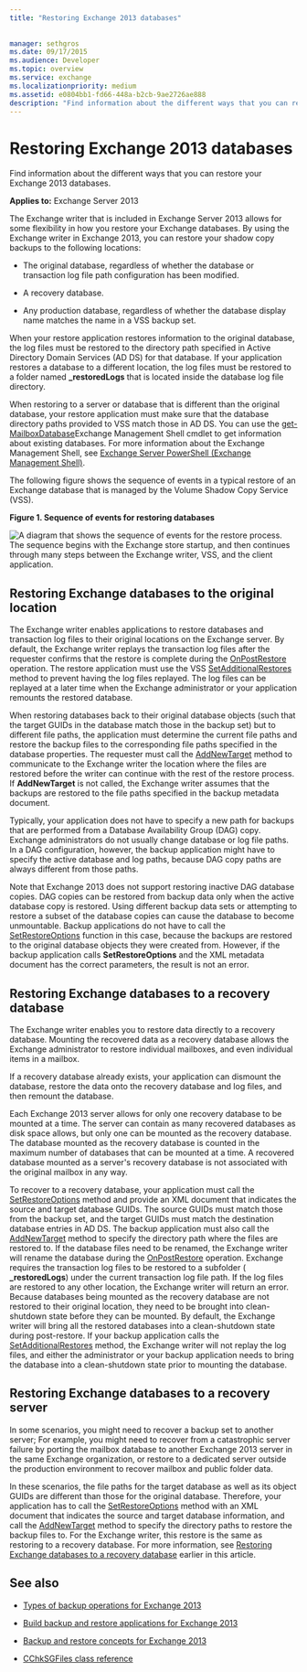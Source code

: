```yaml
---
title: "Restoring Exchange 2013 databases"
 
 
manager: sethgros
ms.date: 09/17/2015
ms.audience: Developer
ms.topic: overview
ms.service: exchange
ms.localizationpriority: medium
ms.assetid: e0804bb1-fd66-448a-b2cb-9ae2726ae888
description: "Find information about the different ways that you can restore your Exchange 2013 databases."
---
```


# Restoring Exchange 2013 databases

Find information about the different ways that you can restore your Exchange 2013 databases. 
  
**Applies to:** Exchange Server 2013 
  
The Exchange writer that is included in Exchange Server 2013 allows for some flexibility in how you restore your Exchange databases. By using the Exchange writer in Exchange 2013, you can restore your shadow copy backups to the following locations:
  
- The original database, regardless of whether the database or transaction log file path configuration has been modified.
    
- A recovery database.
    
- Any production database, regardless of whether the database display name matches the name in a VSS backup set.
    
When your restore application restores information to the original database, the log files must be restored to the directory path specified in Active Directory Domain Services (AD DS) for that database. If your application restores a database to a different location, the log files must be restored to a folder named **_restoredLogs** that is located inside the database log file directory. 
  
When restoring to a server or database that is different than the original database, your restore application must make sure that the database directory paths provided to VSS match those in AD DS. You can use the [get-MailboxDatabase](https://technet.microsoft.com/library/bb124924%28v=exchg.150%29.aspx)Exchange Management Shell cmdlet to get information about existing databases. For more information about the Exchange Management Shell, see [Exchange Server PowerShell (Exchange Management Shell)](/powershell/exchange/exchange-server/exchange-management-shell?view=exchange-ps). 
  
The following figure shows the sequence of events in a typical restore of an Exchange database that is managed by the Volume Shadow Copy Service (VSS).
  
**Figure 1. Sequence of events for restoring databases**

![A diagram that shows the sequence of events for the restore process. The sequence begins with the Exchange store startup, and then continues through many steps between the Exchange writer, VSS, and the client application.](media/VSS_StoreWriterRestore.gif)
  
## Restoring Exchange databases to the original location
<a name="bk_OriginalLocation"> </a>

The Exchange writer enables applications to restore databases and transaction log files to their original locations on the Exchange server. By default, the Exchange writer replays the transaction log files after the requester confirms that the restore is complete during the [OnPostRestore](https://msdn.microsoft.com/library/windows/desktop/aa381566%28v=vs.85%29.aspx) operation. The restore application must use the VSS [SetAdditionalRestores](https://msdn.microsoft.com/library/windows/desktop/aa382829%28v=vs.85%29.aspx) method to prevent having the log files replayed. The log files can be replayed at a later time when the Exchange administrator or your application remounts the restored database. 
  
When restoring databases back to their original database objects (such that the target GUIDs in the database match those in the backup set) but to different file paths, the application must determine the current file paths and restore the backup files to the corresponding file paths specified in the database properties. The requester must call the [AddNewTarget](https://msdn.microsoft.com/library/windows/desktop/aa382648%28v=vs.85%29.aspx) method to communicate to the Exchange writer the location where the files are restored before the writer can continue with the rest of the restore process. If **AddNewTarget** is not called, the Exchange writer assumes that the backups are restored to the file paths specified in the backup metadata document. 
  
Typically, your application does not have to specify a new path for backups that are performed from a Database Availability Group (DAG) copy. Exchange administrators do not usually change database or log file paths. In a DAG configuration, however, the backup application might have to specify the active database and log paths, because DAG copy paths are always different from those paths.
  
Note that Exchange 2013 does not support restoring inactive DAG database copies. DAG copies can be restored from backup data only when the active database copy is restored. Using different backup data sets or attempting to restore a subset of the database copies can cause the database to become unmountable. Backup applications do not have to call the [SetRestoreOptions](https://msdn.microsoft.com/library/windows/desktop/aa382856%28v=vs.85%29.aspx) function in this case, because the backups are restored to the original database objects they were created from. However, if the backup application calls **SetRestoreOptions** and the XML metadata document has the correct parameters, the result is not an error. 
  
## Restoring Exchange databases to a recovery database
<a name="bk_RecoveryDatabase"> </a>

The Exchange writer enables you to restore data directly to a recovery database. Mounting the recovered data as a recovery database allows the Exchange administrator to restore individual mailboxes, and even individual items in a mailbox.
  
If a recovery database already exists, your application can dismount the database, restore the data onto the recovery database and log files, and then remount the database.
  
Each Exchange 2013 server allows for only one recovery database to be mounted at a time. The server can contain as many recovered databases as disk space allows, but only one can be mounted as the recovery database. The database mounted as the recovery database is counted in the maximum number of databases that can be mounted at a time. A recovered database mounted as a server's recovery database is not associated with the original mailbox in any way.
  
To recover to a recovery database, your application must call the [SetRestoreOptions](https://msdn.microsoft.com/library/windows/desktop/aa382856%28v=vs.85%29.aspx) method and provide an XML document that indicates the source and target database GUIDs. The source GUIDs must match those from the backup set, and the target GUIDs must match the destination database entries in AD DS. The backup application must also call the [AddNewTarget](https://msdn.microsoft.com/library/windows/desktop/aa382648%28v=vs.85%29.aspx) method to specify the directory path where the files are restored to. If the database files need to be renamed, the Exchange writer will rename the database during the [OnPostRestore](https://msdn.microsoft.com/library/windows/desktop/aa381566%28v=vs.85%29.aspx) operation. Exchange requires the transaction log files to be restored to a subfolder ( **_restoredLogs**) under the current transaction log file path. If the log files are restored to any other location, the Exchange writer will return an error. Because databases being mounted as the recovery database are not restored to their original location, they need to be brought into clean-shutdown state before they can be mounted. By default, the Exchange writer will bring all the restored databases into a clean-shutdown state during post-restore. If your backup application calls the [SetAdditionalRestores](https://msdn.microsoft.com/library/windows/desktop/aa382829%28v=vs.85%29.aspx) method, the Exchange writer will not replay the log files, and either the administrator or your backup application needs to bring the database into a clean-shutdown state prior to mounting the database. 
  
## Restoring Exchange databases to a recovery server
<a name="bk_RecoveryServer"> </a>

In some scenarios, you might need to recover a backup set to another server; For example, you might need to recover from a catastrophic server failure by porting the mailbox database to another Exchange 2013 server in the same Exchange organization, or restore to a dedicated server outside the production environment to recover mailbox and public folder data. 
  
In these scenarios, the file paths for the target database as well as its object GUIDs are different than those for the original database. Therefore, your application has to call the [SetRestoreOptions](https://msdn.microsoft.com/library/windows/desktop/aa382856%28v=vs.85%29.aspx) method with an XML document that indicates the source and target database information, and call the [AddNewTarget](https://msdn.microsoft.com/library/windows/desktop/aa382648%28v=vs.85%29.aspx) method to specify the directory paths to restore the backup files to. For the Exchange writer, this restore is the same as restoring to a recovery database. For more information, see [Restoring Exchange databases to a recovery database](restoring-exchange-2013-databases.md#bk_RecoveryDatabase) earlier in this article. 
  
## See also
<a name="bk_AdditionalResources"> </a>

- [Types of backup operations for Exchange 2013](types-of-backup-operations-for-exchange-2013.md)
    
- [Build backup and restore applications for Exchange 2013](build-backup-and-restore-applications-for-exchange-2013.md)
    
- [Backup and restore concepts for Exchange 2013](backup-and-restore-concepts-for-exchange-2013.md)
    
- [CChkSGFiles class reference](cchksgfiles-class-reference.md)
